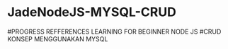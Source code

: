 # JadeNodeJS-MYSQL-CRUD

#PROGRESS REFFERENCES LEARNING FOR BEGINNER NODE JS
#CRUD KONSEP MENGGUNAKAN MYSQL
